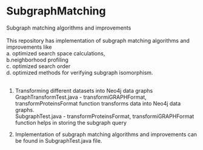 # SubgraphMatching
Subgraph matching algorithms and improvements
<br><br>
This repository has implementation of subgraph matching algorithms and improvements like <br>
a. optimized search space calculations, <br>b.neighborhood profiling <br>c. optimized search order<br> d. optimized methods for verifying subgraph isomorphism.
<br><br>

1. Transforming different datasets into Neo4j data graphs <br>
GraphTransformTest.java - transformiGRAPHFormat, transformProteinsFormat function transforms data into Neo4j data graphs.<br>
SubgraphTest.java - transformProteinsFormat, transformiGRAPHFormat function helps in storing the subgraph query<br>

2. Implementation of subgraph matching algorithms and improvements can be found in SubgraphTest.java file.  
